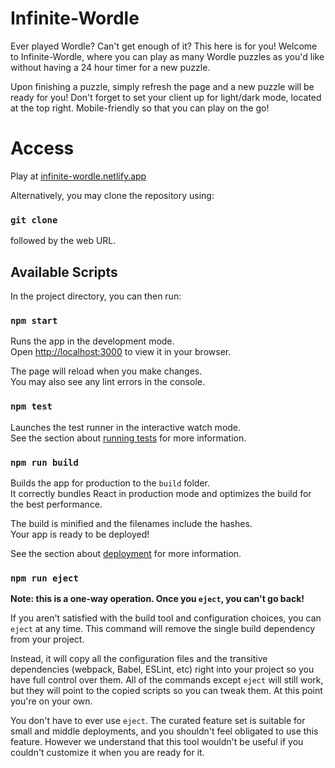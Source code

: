 # Infinite-Wordle

Ever played Wordle? Can't get enough of it? This here is for you!
Welcome to Infinite-Wordle, where you can play as many Wordle puzzles as you'd like without having a 24 hour timer for a new puzzle.

Upon finishing a puzzle, simply refresh the page and a new puzzle will be ready for you! Don't forget to set your client up for light/dark mode, located at the top right. Mobile-friendly so that you can play on the go!

# Access

Play at [infinite-wordle.netlify.app](http://infinite-wordle.netlify.app)

Alternatively, you may clone the repository using:

### `git clone`

followed by the web URL.

## Available Scripts

In the project directory, you can then run:

### `npm start`

Runs the app in the development mode.\
Open [http://localhost:3000](http://localhost:3000) to view it in your browser.

The page will reload when you make changes.\
You may also see any lint errors in the console.

### `npm test`

Launches the test runner in the interactive watch mode.\
See the section about [running tests](https://facebook.github.io/create-react-app/docs/running-tests) for more information.

### `npm run build`

Builds the app for production to the `build` folder.\
It correctly bundles React in production mode and optimizes the build for the best performance.

The build is minified and the filenames include the hashes.\
Your app is ready to be deployed!

See the section about [deployment](https://facebook.github.io/create-react-app/docs/deployment) for more information.

### `npm run eject`

**Note: this is a one-way operation. Once you `eject`, you can't go back!**

If you aren't satisfied with the build tool and configuration choices, you can `eject` at any time. This command will remove the single build dependency from your project.

Instead, it will copy all the configuration files and the transitive dependencies (webpack, Babel, ESLint, etc) right into your project so you have full control over them. All of the commands except `eject` will still work, but they will point to the copied scripts so you can tweak them. At this point you're on your own.

You don't have to ever use `eject`. The curated feature set is suitable for small and middle deployments, and you shouldn't feel obligated to use this feature. However we understand that this tool wouldn't be useful if you couldn't customize it when you are ready for it.
